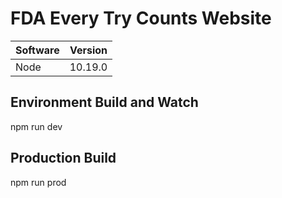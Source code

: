 # FDA Every Try Counts Website

| Software      | Version            |
| ------------- |:------------------:|
| Node          | 10.19.0            | 

## Environment Build and Watch
npm run dev

## Production Build
npm run prod
